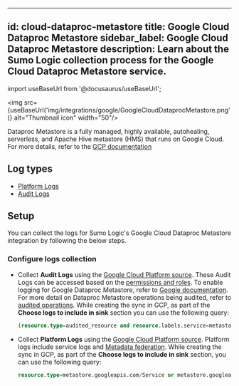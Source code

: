
---
id: cloud-dataproc-metastore
title: Google Cloud Dataproc Metastore
sidebar_label: Google Cloud Dataproc Metastore
description: Learn about the Sumo Logic collection process for the Google Cloud Dataproc Metastore service.
---

import useBaseUrl from '@docusaurus/useBaseUrl';

<img src={useBaseUrl('img/integrations/google/GoogleCloudDataprocMetastore.png')} alt="Thumbnail icon" width="50"/>

Dataproc Metastore is a fully managed, highly available, autohealing, serverless, and Apache Hive metastore (HMS) that runs on Google Cloud. For more details, refer to the [GCP documentation](https://cloud.google.com/dataproc-metastore/docs/overview)

## Log types

* [Platform Logs](https://docs.aws.amazon.com/appflow/latest/userguide/monitoring-cloudwatch.html)
* [Audit Logs](https://docs.aws.amazon.com/appflow/latest/userguide/appflow-cloudtrail-logs.html)

## Setup

You can collect the logs for Sumo Logic's Google Cloud Dataproc Metastore integration by following the below steps.

### Configure logs collection

* Collect **Audit Logs** using the [Google Cloud Platform source](/docs/send-data/hosted-collectors/google-source/google-cloud-platform-source). These Audit Logs can be accessed based on the [permissions and roles](https://cloud.google.com/dataproc-metastore/docs/audit-logging#audit_log_permissions). To enable logging for Google Dataproc Metastore, refer to [Google documentation](https://cloud.google.com/dataproc-metastore/docs/audit-logging#enabling_audit_logging). For more detail on Dataproc Metastore operations being audited, refer to [audited operations](https://cloud.google.com/dataproc-metastore/docs/audit-logging#audited_operations). While creating the sync in GCP, as part of the **Choose logs to include in sink** section you can use the following query:
   ```sql
   (resource.type=audited_resource and resource.labels.service=metastore.googleapis.com)
   ```
* Collect **Platform Logs** using the [Google Cloud Platform source](/docs/send-data/hosted-collectors/google-source/google-cloud-platform-source). Platform logs include service logs and [Metadata federation](https://cloud.google.com/dataproc-metastore/docs/hms-federation). While creating the sync in GCP, as part of the **Choose logs to include in sink** section, you can use the following query:
   ```sql
   resource.type=metastore.googleapis.com/Service or metastore.googleapis.com/Federation
   ```